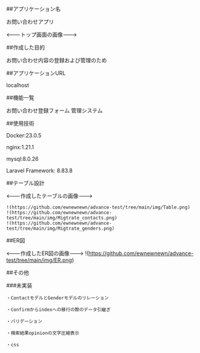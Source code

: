 ##アプリケーション名

お問い合わせアプリ

<---トップ画面の画像--->


##作成した目的

お問い合わせ内容の登録および管理のため


##アプリケーションURL

localhost


##機能一覧

お問い合わせ登録フォーム
管理システム


##使用技術

Docker:23.0.5

nginx:1.21.1

mysql:8.0.26

Laravel Framework: 8.83.8


##テーブル設計

<---作成したテーブルの画像--->

    !(https://github.com/ewnewnewn/advance-test/tree/main/img/Table.png)
    !(https://github.com/ewnewnewn/advance-test/tree/main/img/Migtrate_contacts.png)
    !(https://github.com/ewnewnewn/advance-test/tree/main/img/Migtrate_genders.png)


##ER図

<---作成したER図の画像--->
!(https://github.com/ewnewnewn/advance-test/tree/main/img/ER.png)

##その他

###未実装

    ・ContactモデルとGenderモデルのリレーション

    ・Confirmからindexへの移行の際のデータ引継ぎ

    ・バリデーション

    ・検索結果opinionの文字圧縮表示

    ・css

